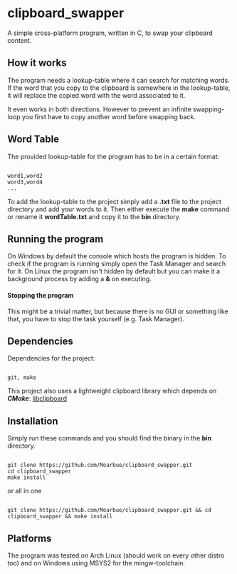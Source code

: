# clipboard_swapper
A simple cross-platform program, written in C, to swap your clipboard content.

## How it works
The program needs a lookup-table where it can search for matching words. 
If the word that you copy to the clipboard is somewhere in the lookup-table, it will replace the copied word with the word associated to it.

It even works in both directions. However to prevent an infinite swapping-loop you first have to copy another word before swapping back.

## Word Table
The provided lookup-table for the program has to be in a certain format:
```

word1,word2
word3,word4
...

```
To add the lookup-table to the project simply add a __.txt__ file to the project directory and add your words to it.
Then either execute the __make__ command or rename it __wordTable.txt__ and copy it to the __bin__ directory.

## Running the program
On Windows by default the console which hosts the program is hidden. To check if the program is running simply open the Task Manager and search for it.
On Linux the program isn't hidden by default but you can make it a background process by adding a __&__ on executing.
#### Stopping the program
This might be a trivial matter, but because there is no GUI or something like that, you have to stop the task yourself (e.g. Task Manager).

## Dependencies
Dependencies for the project:
```

git, make

```
This project also uses a lightweight clipboard library which depends on ***CMake***: [libclipboard](https://github.com/jtanx/libclipboard)

## Installation
Simply run these commands and you should find the binary in the __bin__ directory.
```

git clone https://github.com/Moarbue/clipboard_swapper.git
cd clipboard_swapper
make install

```
or all in one
```

git clone https://github.com/Moarbue/clipboard_swapper.git && cd clipboard_swapper && make install

```
## Platforms
The program was tested on Arch Linux (should work on every other distro too) and on Windows using MSYS2 for the mingw-toolchain.
